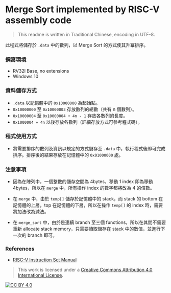 # Merge Sort implemented by RISC-V assembly code
 > This readme is written in Traditional Chinese, encoding in UTF-8.

 此程式將儲存於 `.data` 中的數列，以 Merge Sort 的方式使其升冪排序。
 
### 撰寫環境
 - RV32I Base, no extensions
 - Windows 10
 
### 資料儲存方式

 - `.data` 以記憶體中的 `0x10000000` 為起始點。
 - `0x10000000` 至 `0x10000003` 存放數列的總數（共有 n 個數列）。
 - `0x10000004` 至 `0x10000004 + 4n - 1` 存放各數列的長度。
 - `0x1000004 + 4n` 以後存放各數列（詳細存放方式可參考程式碼）。

### 程式使用方式

 - 將需要排序的數列及資訊以規定的方式儲存至 `.data` 中，執行程式後即可完成排序。排序後的結果存放在記憶體中的 `0x01000000` 處。

### 注意事項
 - 因為在陣列中，一個整數的儲存空間為 4bytes，移動 1 index 即為移動 4bytes，所以在 `merge` 中，所有操作 index 的數字都將改為 4 的倍數。

 - 在 `merge` 中，由於 `temp[]` 儲存於記憶體中的 stack，而 stack 的 bottom 在記憶體的上層，top 在記憶體的下層，所以在操作 `temp[]` 的 index 時，需要將加法改為減法。

 - 在 `merge_sort` 中，由於是連續 branch 至三個 functions，所以在其間不需要重新 allocate stack memory，只需要讀取儲存在 stack 中的數值，並進行下一次的 branch 即可。

### References

 - [RISC-V Instruction Set Manual](https://riscv.org/wp-content/uploads/2017/05/riscv-spec-v2.2.pdf)


 > This work is licensed under a
[Creative Commons Attribution 4.0 International License][cc-by].

[![CC BY 4.0][cc-by-image]][cc-by]

[cc-by]: http://creativecommons.org/licenses/by/4.0/
[cc-by-image]: https://i.creativecommons.org/l/by/4.0/88x31.png
